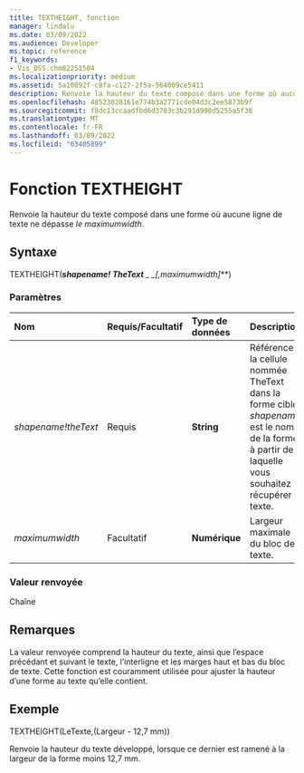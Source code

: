 ```yaml
---
title: TEXTHEIGHT, fonction
manager: lindalu
ms.date: 03/09/2022
ms.audience: Developer
ms.topic: reference
f1_keywords:
- Vis_DSS.chm82251504
ms.localizationpriority: medium
ms.assetid: 5a10892f-c8fa-c127-2f5a-564009ce5411
description: Renvoie la hauteur du texte composé dans une forme où aucune ligne de texte ne dépasse le maximumwidth.
ms.openlocfilehash: 48523028161e774b3a2771cde04d3c2ee5873b9f
ms.sourcegitcommit: f8dc13ccaadfbd6d3783c3b291d998d5255a5f38
ms.translationtype: MT
ms.contentlocale: fr-FR
ms.lasthandoff: 03/09/2022
ms.locfileid: "63405899"
---
```

# <a name="textheight-function"></a>Fonction TEXTHEIGHT

Renvoie la hauteur du texte composé dans une forme où aucune ligne de texte ne dépasse _le maximumwidth_.
  
## <a name="syntax"></a>Syntaxe

TEXTHEIGHT(***shapename! TheText** _ _*_[,maximumwidth]_**)
  
### <a name="parameters"></a>Paramètres

|**Nom**|**Requis/Facultatif**|**Type de données**|**Description**|
|:-----|:-----|:-----|:-----|
| _shapename!theText_ <br/> |Requis  <br/> |**String** <br/> |Référence à la cellule nommée TheText dans la forme cible. _shapename!_ est le nom de la forme à partir de laquelle vous souhaitez récupérer le texte. |
| _maximumwidth_ <br/> |Facultatif  <br/> |**Numérique** <br/> |Largeur maximale du bloc de texte. |

### <a name="return-value"></a>Valeur renvoyée

Chaîne
  
## <a name="remarks"></a>Remarques

La valeur renvoyée comprend la hauteur du texte, ainsi que l’espace précédant et suivant le texte, l’interligne et les marges haut et bas du bloc de texte. Cette fonction est couramment utilisée pour ajuster la hauteur d’une forme au texte qu’elle contient.
  
## <a name="example"></a>Exemple

TEXTHEIGHT(LeTexte,(Largeur - 12,7 mm))
  
Renvoie la hauteur du texte développé, lorsque ce dernier est ramené à la largeur de la forme moins 12,7 mm.
  